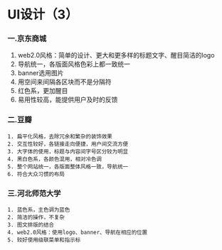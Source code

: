 # UI设计（3）
### 一.京东商城
  1. web2.0风格：简单的设计、更大和更多样的标题文字、醒目简洁的logo
  2. 导航统一，各版面风格色彩上都一致统一
  3. banner选用图片
  4. 用空间来间隔各区块而不是分隔符
  5. 红色系，更加醒目
  6. 易用性较高，能提供用户及时的反馈
### 二.豆瓣
	1. 扁平化风格，去除冗余和繁杂的装饰效果  
	2. 交互性较好，各链接走向便捷，用户间交流方便
	3. 大字体的使用，标题与内容间字号区分较为明显
	4. 黑白色系，各颜色混用，相对冷色调
	5. 整个网站统一，各版面整体风格一致，导航统一
	6. 符合大众习惯的布局
### 三.河北师范大学
	1. 蓝色系，主色调为蓝色
	2. 简洁的操作，不复杂
	3. 图文排版的结合
	4. web2.0风格：使用logo、banner、导航在相应的位置
	5. 较好使用级联菜单和指示标
